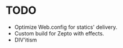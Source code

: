 TODO
====

* Optimize Web.config for statics' delivery.
* Custom build for Zepto with effects.
* DIV'itism